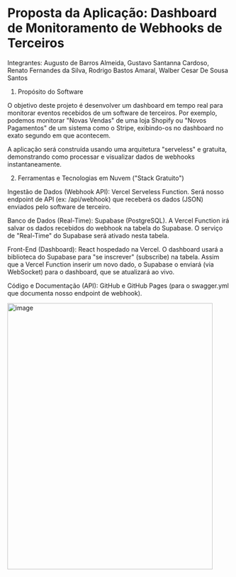 # Proposta da Aplicação: Dashboard de Monitoramento de Webhooks de Terceiros

Integrantes: Augusto de Barros Almeida,
Gustavo Santanna Cardoso,
Renato Fernandes da Silva,
Rodrigo Bastos Amaral,
Walber Cesar De Sousa Santos


1. Propósito do Software

O objetivo deste projeto é desenvolver um dashboard em tempo real para monitorar eventos recebidos de um software de terceiros. Por exemplo, podemos monitorar "Novas Vendas" de uma loja Shopify ou "Novos Pagamentos" de um sistema como o Stripe, exibindo-os no dashboard no exato segundo em que acontecem.

A aplicação será construída usando uma arquitetura "serveless" e gratuita, demonstrando como processar e visualizar dados de webhooks instantaneamente.

2. Ferramentas e Tecnologias em Nuvem ("Stack Gratuito")

Ingestão de Dados (Webhook API): Vercel Serveless Function. Será nosso endpoint de API (ex: /api/webhook) que receberá os dados (JSON) enviados pelo software de terceiro.

Banco de Dados (Real-Time): Supabase (PostgreSQL). A Vercel Function irá salvar os dados recebidos do webhook na tabela do Supabase. O serviço de "Real-Time" do Supabase será ativado nesta tabela.

Front-End (Dashboard): React hospedado na Vercel. O dashboard usará a biblioteca do Supabase para "se inscrever" (subscribe) na tabela. Assim que a Vercel Function inserir um novo dado, o Supabase o enviará (via WebSocket) para o dashboard, que se atualizará ao vivo.

Código e Documentação (API): GitHub e GitHub Pages (para o swagger.yml que documenta nosso endpoint de webhook).


<img width="463" height="601" alt="image" src="https://github.com/user-attachments/assets/e27205bd-f962-40f3-849e-7f506bd64ba7" />

